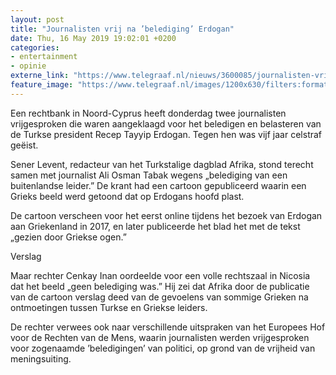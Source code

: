 ```yaml
---
layout: post
title: "Journalisten vrij na ’belediging’ Erdogan"
date: Thu, 16 May 2019 19:02:01 +0200
categories: 
- entertainment 
- opinie 
externe_link: "https://www.telegraaf.nl/nieuws/3600085/journalisten-vrij-na-belediging-erdogan"
feature_image: "https://www.telegraaf.nl/images/1200x630/filters:format(jpeg):quality(80)/cdn-kiosk-api.telegraaf.nl/69487bfa-77fc-11e9-add9-02c309bc01c1.jpg"
---
```


<p class="intro">Een rechtbank in Noord-Cyprus heeft donderdag twee journalisten vrijgesproken die waren aangeklaagd voor het beledigen en belasteren van de Turkse president Recep Tayyip Erdogan. Tegen hen was vijf jaar celstraf geëist.</p> <p>Sener Levent, redacteur van het Turkstalige dagblad Afrika, stond terecht samen met journalist Ali Osman Tabak wegens „belediging van een buitenlandse leider.” De krant had een cartoon gepubliceerd waarin een Grieks beeld werd getoond dat op Erdogans hoofd plast.</p><p>De cartoon verscheen voor het eerst online tijdens het bezoek van Erdogan aan Griekenland in 2017, en later publiceerde het blad het met de tekst „gezien door Griekse ogen.”</p><p>Verslag</p><p>Maar rechter Cenkay Inan oordeelde voor een volle rechtszaal in Nicosia dat het beeld „geen belediging was.” Hij zei dat Afrika door de publicatie van de cartoon verslag deed van de gevoelens van sommige Grieken na ontmoetingen tussen Turkse en Griekse leiders.</p><p>De rechter verwees ook naar verschillende uitspraken van het Europees Hof voor de Rechten van de Mens, waarin journalisten werden vrijgesproken voor zogenaamde ’beledigingen’ van politici, op grond van de vrijheid van meningsuiting.</p>
